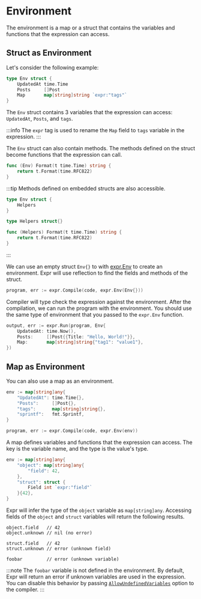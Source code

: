 # Environment

The environment is a map or a struct that contains the variables and functions that the expression can access.

## Struct as Environment

Let's consider the following example:

```go
type Env struct {
    UpdatedAt time.Time
    Posts     []Post
    Map       map[string]string `expr:"tags"`
}
```

The `Env` struct contains 3 variables that the expression can access: `UpdatedAt`, `Posts`, and `tags`.

:::info
The `expr` tag is used to rename the `Map` field to `tags` variable in the expression.
:::

The `Env` struct can also contain methods. The methods defined on the struct become functions that the expression can
call.

```go
func (Env) Format(t time.Time) string {
    return t.Format(time.RFC822)
}
```

:::tip
Methods defined on embedded structs are also accessible.
```go
type Env struct {
    Helpers
}

type Helpers struct{}

func (Helpers) Format(t time.Time) string {
    return t.Format(time.RFC822)
}
```
:::

We can use an empty struct `Env{}` to with [expr.Env](https://pkg.go.dev/github.com/expr-lang/expr#Env) to create an environment. Expr will use reflection to find 
the fields and methods of the struct.

```go
program, err := expr.Compile(code, expr.Env(Env{}))
```

Compiler will type check the expression against the environment. After the compilation, we can run the program with the environment.
You should use the same type of environment that you passed to the `expr.Env` function.

```go
output, err := expr.Run(program, Env{
    UpdatedAt: time.Now(),
    Posts:     []Post{{Title: "Hello, World!"}},
    Map:       map[string]string{"tag1": "value1"},
})
```

## Map as Environment

You can also use a map as an environment.

```go
env := map[string]any{
    "UpdatedAt": time.Time{},
    "Posts":     []Post{},
    "tags":      map[string]string{},
    "sprintf":   fmt.Sprintf,
}

program, err := expr.Compile(code, expr.Env(env))
```

A map defines variables and functions that the expression can access. The key is the variable name, and the type
is the value's type.

```go
env := map[string]any{
    "object": map[string]any{
        "field": 42,
    },
    "struct": struct {
        Field int `expr:"field"`
    }{42},
}
```

Expr will infer the type of the `object` variable as `map[string]any`.
Accessing fields of the `object` and `struct` variables will return the following results.

```expr
object.field   // 42
object.unknown // nil (no error)

struct.field   // 42
struct.unknown // error (unknown field)

foobar         // error (unknown variable)
```

:::note
The `foobar` variable is not defined in the environment.
By default, Expr will return an error if unknown variables are used in the expression.
You can disable this behavior by passing [`AllowUndefinedVariables`](https://pkg.go.dev/github.com/expr-lang/expr#AllowUndefinedVariables) option to the compiler.
:::
